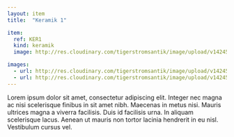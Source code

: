 ```yaml
---
layout: item
title:  "Keramik 1"

item:
  ref: KER1
  kind: keramik
  image: http://res.cloudinary.com/tigerstromsantik/image/upload/v1424550896/keramik/Keramik_087.jpg

images:
  - url: http://res.cloudinary.com/tigerstromsantik/image/upload/v1424550896/keramik/Keramik_088.jpg
  - url: http://res.cloudinary.com/tigerstromsantik/image/upload/v1424550896/keramik/Keramik_089.jpg
---
```


Lorem ipsum dolor sit amet, consectetur adipiscing elit. Integer nec magna ac nisi scelerisque finibus in sit amet nibh. Maecenas in metus nisi. Mauris ultrices magna a viverra facilisis. Duis id facilisis urna. In aliquam scelerisque lacus. Aenean ut mauris non tortor lacinia hendrerit in eu nisl. Vestibulum cursus vel.
